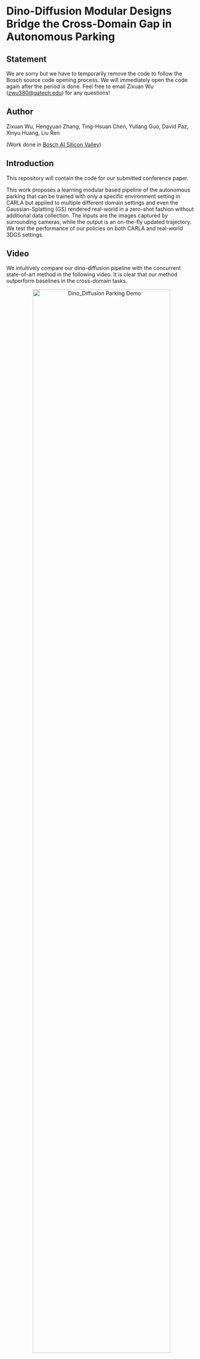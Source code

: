 # Dino-Diffusion Modular Designs Bridge the Cross-Domain Gap in Autonomous Parking

## Statement

We are sorry but we have to temporarily remove the code to follow the Bosch source code opening process. We will immediately open the code again after the period is done. Feel free to email Zixuan Wu (zwu380@gatech.edu) for any questions!

## Author

Zixuan Wu, Hengyuan Zhang, Ting-Hsuan Chen, Yuliang Guo, David Paz, Xinyu Huang, Liu Ren 

(Work done in [Bosch AI Silicon Valley](https://www.bosch-ai.com/))

## Introduction
This repository will contain the code for our submitted conference paper.

This work proposes a learning modular based pipeline of the autonomous parking that can be trained with only a specific environment setting in CARLA but applied to multiple different domain settings and even the Gaussian-Splatting (GS) rendered real-world in a zero-shot fashion without additional data collection. The inputs are the images captured by surrounding cameras, while the output is an on-the-fly updated trajectory. We test the performance of our policies on both CARLA and real-world 3DGS settings.

## Video

We intuitively compare our dino-diffusion pipeline with the concurrent state-of-art method in the following video. It is clear that our method outperform baselines in the cross-domain tasks.

<p align="center">
  <img src="./cross_domain_compressed.gif" alt="Dino_Diffusion Parking Demo" width="85%">
</p>


## Citation

If you think this work helps, please consider cite it with:
```
@misc{wu2025dinodiffusionmodulardesignsbridge,
      title={Dino-Diffusion Modular Designs Bridge the Cross-Domain Gap in Autonomous Parking}, 
      author={Zixuan Wu and Hengyuan Zhang and Ting-Hsuan Chen and Yuliang Guo and David Paz and Xinyu Huang and Liu Ren},
      year={2025},
      eprint={2510.20335},
      archivePrefix={arXiv},
      primaryClass={cs.RO},
      url={https://arxiv.org/abs/2510.20335}, 
}
```

## Acknowledgement

We build our project upon the paper [E2E Parking: Autonomous Parking by the End-to-end Neural Network on the CARLA Simulator](resource/E2E_APA_IV24_final.pdf):
```
@inproceedings{E2EAPA,
	title={E2E Parking: Autonomous Parking by the End-to-end Neural Network on the CARLA Simulator},
	author={Yang, Yunfan and Chen, Denglong and Qin, Tong and Mu, Xiangru and Xu, Chunjing and Yang, Ming},
	booktitle={Conference on IEEE Intelligent Vehicles Symposium},
	year={2024}
}
```
and [End-to-End Visual Autonomous Parking via Control-Aided Attention](https://www.arxiv.org/abs/2509.11090?context=cs):
```
@misc{chen2025endtoendvisualautonomousparking,
      title={End-to-End Visual Autonomous Parking via Control-Aided Attention}, 
      author={Chao Chen and Shunyu Yao and Yuanwu He and Tao Feng and Ruojing Song and Yuliang Guo and Xinyu Huang and Chenxu Wu and Ren Liu and Chen Feng},
      year={2025},
      eprint={2509.11090},
      archivePrefix={arXiv},
      primaryClass={cs.CV},
      url={https://arxiv.org/abs/2509.11090}, 
}
```

Our diffusion code is adapted from the paper [Planning with Diffusion for Flexible Behavior Synthesis](https://arxiv.org/abs/2205.09991):
```
@misc{janner2022planningdiffusionflexiblebehavior,
      title={Planning with Diffusion for Flexible Behavior Synthesis}, 
      author={Michael Janner and Yilun Du and Joshua B. Tenenbaum and Sergey Levine},
      year={2022},
      eprint={2205.09991},
      archivePrefix={arXiv},
      primaryClass={cs.LG},
      url={https://arxiv.org/abs/2205.09991}, 
}
```
and [Learning Wheelchair Tennis Navigation from Broadcast Videos with Domain Knowledge Transfer and Diffusion Motion Planning](https://arxiv.org/abs/2409.19771):
```
@misc{wu2025learningwheelchairtennisnavigation,
      title={Learning Wheelchair Tennis Navigation from Broadcast Videos with Domain Knowledge Transfer and Diffusion Motion Planning}, 
      author={Zixuan Wu and Zulfiqar Zaidi and Adithya Patil and Qingyu Xiao and Matthew Gombolay},
      year={2025},
      eprint={2409.19771},
      archivePrefix={arXiv},
      primaryClass={cs.RO},
      url={https://arxiv.org/abs/2409.19771}, 
}
```

